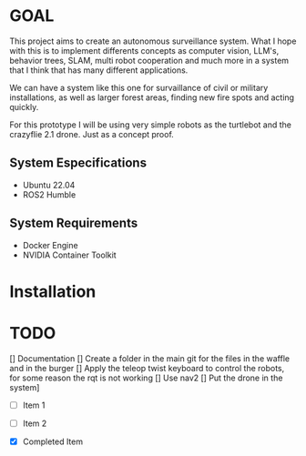 # GOAL

This project aims to create an autonomous surveillance system. What I hope with this is to implement differents concepts as computer vision, LLM's, behavior trees, SLAM, multi robot cooperation and much more in a system that I think that has many different applications. 

We can have a system like this one for survaillance of civil or military installations, as well as larger forest areas, finding new fire spots and acting quickly.

For this prototype I will be using very simple robots as the turtlebot and the crazyflie 2.1 drone. Just as a concept proof.

## System Especifications

- Ubuntu 22.04
- ROS2 Humble


## System Requirements 

- Docker Engine
- NVIDIA Container Toolkit 
 



# Installation

# TODO
[] Documentation
[] Create a folder in the main git for the files in the waffle and in the burger
[] Apply the teleop twist keyboard to control the robots, for some reason the rqt is not working
[] Use nav2 
[] Put the drone in the system]

- [ ] Item 1
- [ ] Item 2
- [x] Completed Item

